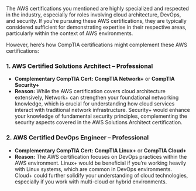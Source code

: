 The AWS certifications you mentioned are highly specialized and respected in the industry, especially for roles involving cloud architecture, DevOps, and security. If you're pursuing these AWS certifications, they are typically considered sufficient for demonstrating expertise in their respective areas, particularly within the context of AWS environments.

However, here’s how CompTIA certifications might complement these AWS certifications:

### 1. **AWS Certified Solutions Architect – Professional**
   - **Complementary CompTIA Cert:** **CompTIA Network+** or **CompTIA Security+**
   - **Reason:** While the AWS certification covers cloud architecture extensively, Network+ can strengthen your foundational networking knowledge, which is crucial for understanding how cloud services interact with traditional network infrastructure. Security+ would enhance your knowledge of fundamental security principles, complementing the security aspects covered in the AWS Solutions Architect certification.

### 2. **AWS Certified DevOps Engineer – Professional**
   - **Complementary CompTIA Cert:** **CompTIA Linux+** or **CompTIA Cloud+**
   - **Reason:** The AWS certification focuses on DevOps practices within the AWS environment. Linux+ would be beneficial if you’re working heavily with Linux systems, which are common in DevOps environments. Cloud+ could further solidify your understanding of cloud technologies, especially if you work with multi-cloud or hybrid environments.
